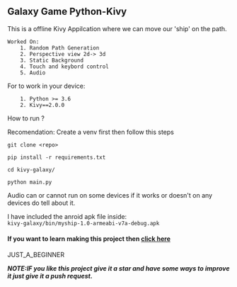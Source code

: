 ## Galaxy Game Python-Kivy


This is a offline Kivy Appilcation where we can move our 'ship' on the path.

```
Worked On:
    1. Random Path Generation
    2. Perspective view 2d-> 3d 
    3. Static Background
    4. Touch and keybord control
    5. Audio
```

For to work in your device:
```
    1. Python >= 3.6
    2. Kivy==2.0.0
```


How to run ?

Recomendation: Create a venv first then follow this steps

```
git clone <repo>

pip install -r requirements.txt

cd kivy-galaxy/

python main.py

```

Audio can or cannot run on some devices if it works or doesn't on any devices do tell about it.

I have included the anroid apk file inside: <br>
```kivy-galaxy/bin/myship-1.0-armeabi-v7a-debug.apk```

#### If you want to learn making this project then <a href="https://www.youtube.com/watch?v=l8Imtec4ReQ">click here</a>


JUST_A_BEGINNER


***NOTE:IF you like this project give it a star and have some ways to improve it just give it a push request.***
